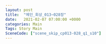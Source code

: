 ```yaml
---
layout: post
title:  "메인_회상_013~028장"
date:   2021-02-07 07:00:00 +0000
categories: Main
Tags: Story Main
SceneCode: ["scene_skip_cp013-028_q1_s10"]
---
```

